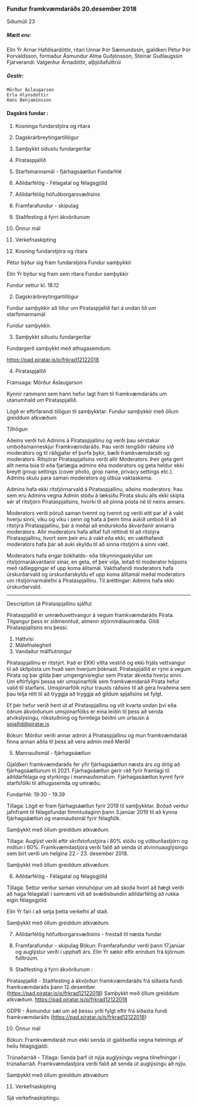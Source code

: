 ### Fundur framkvæmdaráðs 20.desember 2018
Síðumúli 23 

##### Mætt eru: 
Elín Ýr Arnar Hafdísardóttir, ritari
Unnar Þór Sæmundssin, gjaldkeri
Pétur Þór Þorvaldsson, formaður 
Ásmundur Alma Guðjónsson, 
Steinar Guðlaugssin 
Fjarverandi: Valgerður Árnadóttir, alþjóðafulltrúi 

##### Gestir: 
    Mörður Áslaugarson 
    Erla Hlynsdóttir 
    Hans Benjamínsson 
    
    

#### Dagskrá fundar :
    
1. Kosninga fundarstjóra og ritara 
2. Dagskrárbreytingartillögur 
3. Samþykkt síðustu fundargerðar
4. Pírataspjallið 
5. Starfsmannamál - fjárhagsáætlun 
Fundarhlé 
6. Aðildarfélög - Félagatal og félagsgjöld
7. Aðildarfélög höfuðborgarsvæðisins
8. Framfarafundur - skipulag 
9. Staðfesting á fyrri ákvörðunum     
10. Önnur mál 
11. Verkefnaskipting 


1. Kosning fundarstjóra og ritara 

Pétur býður sig fram fundarstjóra 
Fundur samþykkir 

Elín Ýr býður sig fram sem ritara 
Fundur samþykkir 




Fundur settur kl.  18.12

2. Dagskrárbreytingartillögur 

Fundur samþykkir að liður um Pírataspjallið fari á undan lið um starfsmannamál 

Fundur samþykkir. 



3. Samþykkt síðustu fundargerðar

Fundargerð samþykkt með athugasemdum. 

https://pad.piratar.is/p/frkrad12122018

4. Pírataspjallið 

Framsaga: Mörður Áslaugarson 

Kynnir rammann sem hann hefur lagt fram til framkvæmdaráðs um utanumhald um Pírataspjallið. 

Lögð er eftirfarandi tilögun til samþykktar: 
Fundur samþykkir með öllum greiddum atkvæðum
    
Tilhögun

Aðeins verði tvö Admins á Pírataspjallinu og verði þau sérstakar
umboðsmanneskjur Framkvæmdaráðs. Þau verði tengiliðir ráðsins við
moderators og til ráðgjafar ef þurfa þykir, bæði framkvæmdaráði og
moderators.  Ritsjórar Pírataspjallsins verði allir Moderators. Þeir
geta gert allt nema búa til eða fjarlægja admins eða moderators og geta
heldur ekki breytt group settings (cover photo, grop name, privacy
settings etc.). Admins skulu para saman moderators og útbúa vaktaskema.

Admins hafa ekki ritstjórnarvald á Pírataspjallinu, aðeins moderators.
Þau sem eru Admins vegna Admin stöðu á læksíðu Pírata skulu alls ekki
skipta sér af ritstjórn Pírataspjallsins, hvorki til að pinna pósta né
til neins annars.

Moderators verði pöruð saman tvennt og tvennt og verði eitt par af á
vakt hverju sinni, viku og viku í senn og hafa á þeim tíma aukið umboð
til að ritstýra Pírataspjallinu, þar á meðal að endurskoða ákvarðanir
annarra moderators. Allir moderators hafa alltaf full réttindi til að
ritstýra Pírataspjallinu, hvort sem þeir eru á vakt eða ekki, en
vakthafandi moderators hafa þar að auki skyldu til að sinna ritstjórn á
sinni vakt.

Moderators hafa engar bókhalds- eða tilkynningaskyldur um
ritstjórnarákvarðanir sínar, en geta, ef þeir vilja, leitað til
moderator hópsins með ráðleggingar ef upp koma álitamál. Vakthafandi
moderators hafa úrskurðarvald og úrskurðarskyldu ef upp koma álitamál
meðal moderators um ritstjórnarmálefni á Pírataspjallinu. Til
áréttingar: Admins hafa ekki úrskurðarvald.


-------------------------

Description (á Pírataspjallinu sjálfu)

Pírataspjallið er umræðuvettvangur á vegum framkvæmdaráðs Pírata.
Tilgangur þess er siðmenntuð, almenn stjórnmálaumræða. Gildi
Pírataspjallsins  eru þessi:

1. Háttvísi
3. Málefnalegheit
4. Vandaður málflutningur

Pírataspjallinu er ritstýrt. Það er EKKI villta vestrið og ekki frjáls
vettvangur til að skítpósta um hvað sem hverjum þóknast. Pírataspjallið
er rými á vegum Pírata og þar gilda þær umgengnisreglur sem Píratar
ákveða hverju sinni. Um eftirfylgni þessa sér umsjónarfólk sem
framkvæmdaráð Pírata hefur valið til starfans. Umsjónarfólk nýtur
trausts ráðsins til að gera hvaðeina sem þau telja rétt til að tryggja
að tryggja að gildum spjallsins sé fylgt.

Ef þér hefur verið hent út af Pírataspjallinu og vilt kvarta undan því
eða öðrum ákvörðunum umsjónarfólks er eina leiðin til þess að senda
atvikslýsingu, rökstuðning og formlega beiðni um úrlausn á
spjallid@piratar.is

Bókun: Mörður verði annar admin á Pírataspjallinu og mun framkvæmdaráð finna annan aðila til þess að vera admin með Merðil 


5. Mannauðsmál - fjárhagsáætlun 

Gjaldkeri framkvæmdaráðs fer yfir fjárhagsáætlun næsta árs og drög að fjárhagsáætlunum til 2021. Fjárhagsáætlun gerir ráð fyrir framlagi til aðildarfélaga og styrkingu í mannauðsmálum. Fjárhagasáætlun kynnt fyrir starfsfólki til athugasemda og umræðu. 

Fundarhlé: 19:30 - 19.39



Tillaga: Lögð er fram fjárhagsáætlun fyrir 2019 til samþykktar. Boðað verður jafnframt til félagsfundar fimmtudaginn þann 3.janúar 2019 til að kynna fjárhagsáætlun og mannauðsmál fyrir félagfólk. 

Samþykkt með öllum greiddum atkvæðum. 
 

Tillaga: Auglýst verði eftir skrifstofustjóra í 80% stöðu og viðburðastjórn og miðlun í 60%.  Framkvæmdastjóra verði falið að senda út atvinnuauglýsingu  sem birt verði um helgina 22.- 23. desember 2018.

Samþykkt með öllum greiddum atkvæðum. 

6. Aðildarfélög - Félagatal og félagsgjöld

Tillaga: Settur verður saman vinnuhópur um að skoða hvort að hægt verði að haga félagatali í samræmi við að svæðisbundin aðildarfélög að rukka eigin félagsgjöld. 

Elín Ýr fari í að setja þetta verkefni af stað. 

Samþykkt með öllum greiddum atkvæðum. 


7. Aðildarfélög höfuðborgarsvæðisins - frestað til næsta fundar 

8. Framfarafundur - skipulag 
Bókun: Framfarafundur verði þann 17.janúar og auglýstur verði í upphafi árs. Elín Ýr sækir eftir erindum frá kjörnum fulltrúum. 

9. Staðfesting á fyrri ákvörðunum : 

Pírataspjallið - Staðfesting á ákvörðun framkvæmdaráðs frá síðasta fundi framkvæmdaráðs þann 12.desember (https://pad.piratar.is/p/frkrad12122018) 
Samþykkt með öllum greiddum atkvæðum. https://pad.piratar.is/p/frkrad12122018

GDPR - Ásmundur sæi um að þessu yrði fylgt eftir frá síðasta fundi framkvæmdaráðs (https://pad.piratar.is/p/frkrad12122018)

10. Önnur mál 

Bókun: Framkvæmdaráð mun ekki senda út gjaldseðla vegna helmings af heilu félagsgjaldi. 

Trúnaðarráð -  Tillaga: Senda þarf út nýja auglýsingu vegna tilnefningar í trúnaðarráð.  Framkvæmdastjóra verði falið að senda út auglýsingu að nýju. 

Samþykkt með öllum greiddum atkvæðum


11. Verkefnaskipting 

Sjá verkefnaskiptingu. 
